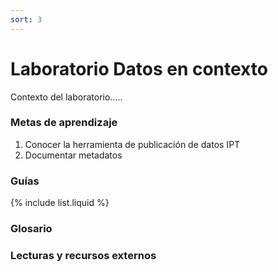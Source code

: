 ```yaml
---
sort: 3
---
```


# Laboratorio Datos en contexto


Contexto del laboratorio.....


### Metas de aprendizaje

1. Conocer la herramienta de publicación de datos IPT
2. Documentar  metadatos


### Guías

{% include list.liquid %}

### Glosario

### Lecturas y recursos externos

